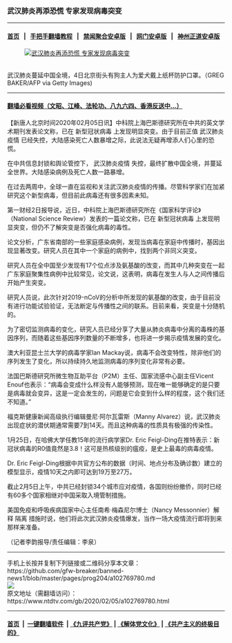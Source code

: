 ### 武汉肺炎再添恐慌 专家发现病毒突变
------------------------

#### [首页](https://github.com/gfw-breaker/banned-news1/blob/master/README.md) &nbsp;&nbsp;|&nbsp;&nbsp; [手把手翻墙教程](https://github.com/gfw-breaker/guides/wiki) &nbsp;&nbsp;|&nbsp;&nbsp; [禁闻聚合安卓版](https://github.com/gfw-breaker/bn-android) &nbsp;&nbsp;|&nbsp;&nbsp; [网门安卓版](https://github.com/oGate2/oGate) &nbsp;&nbsp;|&nbsp;&nbsp; [神州正道安卓版](https://github.com/SzzdOgate/update) 



<div><div class="featured_image">
 <a href="https://i.ntdtv.com/assets/uploads/2020/02/GettyImages-1198464090.jpg" target="_blank">
  <figure>
   <img alt="武汉肺炎再添恐慌 专家发现病毒突变" src="https://i.ntdtv.com/assets/uploads/2020/02/GettyImages-1198464090-800x450.jpg"/>
  </figure><br/>
 </a>
 <span class="caption">
  武汉肺炎蔓延中国全境，4日北京街头有狗主人为爱犬戴上纸杯防护口罩。（GREG BAKER/AFP via Getty Images)
 </span>
</div>
</div><hr/>

#### [翻墙必看视频（文昭、江峰、法轮功、八九六四、香港反送中...）](http://167.172.214.107/home.html)

<div><div class="post_content" itemprop="articleBody">
 <p>
  【新唐人北京时间2020年02月05日讯】中科院上海巴斯德研究所在中共的英文学术期刊发表论文称，已在
  <ok href="https://www.ntdtv.com/gb/新型冠状病毒.htm">
   新型冠状病毒
  </ok>
  上发现明显突变。由于目前正值
  <ok href="https://www.ntdtv.com/gb/442749.htm">
   武汉肺炎疫情
  </ok>
  已经失控，大陆感染死亡人数暴增之际，此说法无疑再增添人们心里的恐慌。
 </p>
 <p>
  在中共信息封锁和舆论管控下，
  <ok href="https://www.ntdtv.com/gb/442749.htm">
   武汉肺炎疫情
  </ok>
  失控，最终扩散中国全境，并蔓延全世界。大陆感染病例及死亡人数一路暴增。
 </p>
 <p>
  在过去两周中，全球一直在监视和关注武汉肺炎疫情的传播。尽管科学家们在加紧研究这个新型病毒，但目前此病毒还有很多因素未知。
 </p>
 <p>
  第一财经2日报导说，近日，中科院上海巴斯德研究所在《国家科学评论》（National Science Review）发表的一篇论文称，已在
  <ok href="https://www.ntdtv.com/gb/新型冠状病毒.htm">
   新型冠状病毒
  </ok>
  上发现明显突变，但仍不了解突变是否强化病毒的毒性。
 </p>
 <p>
  论文分析，广东省南部的一些家庭感染病例，发现当病毒在家庭中传播时，基因出现显著改变。研究人员在其中一个家庭的病例中，找到两个非同义突变。
 </p>
 <p>
  研究人员在全中国至少发现有17个位点涉及氨基酸的改变，而其中几种突变在一起广东家庭聚集性病例中比较常见，论文说，这表明，病毒在发生人与人之间传播后开始产生突变。
 </p>
 <p>
  研究人员说，此次针对2019-nCoV的分析中所发现的氨基酸的改变，由于目前没有进行功能试验验证，无法断定与传播性之间的联系。目前来看，突变是十分随机的。
 </p>
 <p>
  为了密切监测病毒的变化，研究人员已经分享了大量从肺炎病毒中分离的毒株的基因序列，而随着这些基因序列数量的不断增多，也将进一步揭示疫情发展的变化。
 </p>
 <p>
  澳大利亚昆士兰大学的病毒学家Ian Mackay说，病毒不会改变特性，除非他们的序列发生了变化，所以持续持久地监测病毒的序列变化非常有必要。
 </p>
 <p>
  法国巴斯德研究所微生物互助平台（P2M）主任、国家流感中心副主任Vicent Enouf也表示：“病毒会变成什么样没有人能够预测，现在唯一能够确定的是只要是病毒就会变异，这是一定会发生的，问题是它会变到什么样的程度，这个我们还不知道。”
 </p>
 <p>
  福克斯健康新闻高级执行编辑曼尼·阿尔瓦雷斯（Manny Alvarez）说，武汉肺炎出现症状的潜伏期通常需要7到14天。而且这种病毒的性质具有极强的传染性。
 </p>
 <p>
  1月25日，在哈佛大学任教15年的流行病学家Dr. Eric Feigl-Ding在推特表示：新冠状病毒的R0值竟然是3.8！这可是热核级别的瘟疫，是史上最毒的病毒疫情。
 </p>
 <p>
  Dr. Eric Feigl-Ding根据中共官方公布的数据（时间、地点分布及确诊数）建立的模型显示，疫情10天之内即可达到19万至27万。
 </p>
 <p>
  截止2月5日上午，中共已经封锁34个城市应对疫情，各国则纷纷撤侨，同时已经有60多个国家相继对中国采取入境管制措施。
 </p>
 <p>
  美国免疫和呼吸疾病国家中心主任南希·梅森尼尔博士（Nancy Messonnier）解释
  <ok href="https://www.ntdtv.com/gb/隔离.htm">
   隔离
  </ok>
  措施时说，他们将此次武汉肺炎疫情爆发，当作一场大疫情流行即将到来那样来准备。
 </p>
 <p>
  （记者李韵报导/责任编辑：李泉）
 </p>
 <div class="single_ad">
 </div>
</div>
</div>
<hr/>
手机上长按并复制下列链接或二维码分享本文章：<br/>
https://github.com/gfw-breaker/banned-news1/blob/master/pages/prog204/a102769780.md <br/>
<a href='https://github.com/gfw-breaker/banned-news1/blob/master/pages/prog204/a102769780.md'><img src='https://github.com/gfw-breaker/banned-news1/blob/master/pages/prog204/a102769780.md.png'/></a> <br/>
原文地址（需翻墙访问）：https://www.ntdtv.com/gb/2020/02/05/a102769780.html


------------------------
#### [首页](https://github.com/gfw-breaker/banned-news1/blob/master/README.md) &nbsp;|&nbsp; [一键翻墙软件](https://github.com/gfw-breaker/nogfw/blob/master/README.md) &nbsp;| [《九评共产党》](https://github.com/gfw-breaker/9ping.md/blob/master/README.md#九评之一评共产党是什么) | [《解体党文化》](https://github.com/gfw-breaker/jtdwh.md/blob/master/README.md) | [《共产主义的终极目的》](https://github.com/gfw-breaker/gczydzjmd.md/blob/master/README.md)


<img src='http://gfw-breaker.win/banned-news/pages/prog204/a102769780.md' width='0px' height='0px'/>